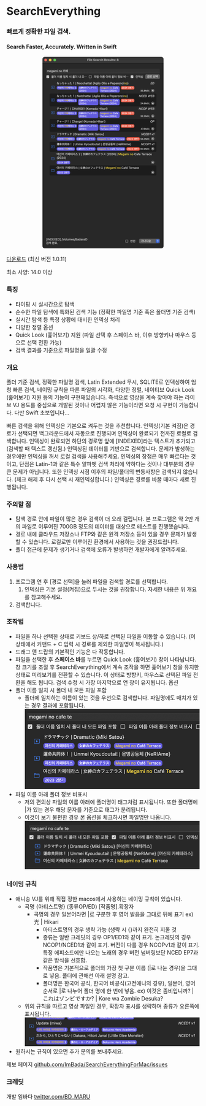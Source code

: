 # SearchEverything

### 빠르게 정확한 파일 검색.
#### Search Faster, Accurately. Written in Swift

<p align="center"><img src="Images/스크린샷 2024-05-13 09.25.52.png" height="500"/></p>

[다운로드](https://github.com/ImBada/SearchEverythingForMac/releases/download/latest/SearchEverythingLatest.dmg) (최신 버전 1.0.11)

최소 사양: 14.0 이상

### 특징
- 타이핑 시 실시간으로 탐색
- 순수한 파일 탐색에 특화된 검색 기능 (정확한 파일명 기준 혹은 폴더명 기준 검색)
- 실시간 탐색 등 특정 상황에 대비한 인덱싱 처리
- 다양한 정렬 옵션
- Quick Look (훑어보기) 지원 (파일 선택 후 스페이스 바, 이후 방향키나 마우스 등으로 선택 전환 가능)
- 검색 결과를 기준으로 파일명을 일괄 수정

### 개요

폴더 기준 검색, 정확한 파일명 검색, Latin Extended 무시, SQLITE로 인덱싱하여 엄청 빠른 검색, 네이밍 규칙을 따른 파일의 시각화, 다양한 정렬, 네이티브 Quick Look (훑어보기) 지원 등의 기능이 구현돼있습니다.
즉석으로 영상을 계속 찾아야 하는 라이브 VJ 용도를 중심으로 개발된 것이나 어렵지 않은 기능이라면 요청 시 구현이 가능합니다. 다만 Swift 초보입니다...

빠른 검색을 위해 인덱싱은 기본으로 켜두는 것을 추천합니다.
인덱싱(기본 켜짐)은 경로가 선택되면 백그라운드에서 자동으로 진행되며 인덱싱이 완료되기 전까진 로컬로 검색합니다. 인덱싱이 완료되면 하단의 경로명 앞에 [INDEXED]라는 텍스트가 추가되고(검색할 때 텍스트 갱신됨.) 인덱싱된 데이터를 기반으로 검색합니다.
문제가 발생하는 경우에만 인덱싱을 꺼서 로컬 검색을 사용해주세요.
인덱싱의 장점은 매우 빠르다는 것이고, 단점은 Latin-1과 같은 특수 알파벳 검색 처리에 약하다는 것이나 대부분의 경우 큰 문제가 아닙니다. 또한 인덱싱 시점 이후의 파일/폴더의 변동사항은 검색되지 않습니다. (체크 해제 후 다시 선택 시 재인덱싱합니다.)
인덱싱은 경로를 바꿀 때마다 새로 진행됩니다.

### 주의할 점

- 탐색 경로 안에 파일이 많은 경우 검색이 더 오래 걸립니다. 본 프로그램은 약 2만 개의 파일로 이루어진 700GB 정도의 데이터를 대상으로 테스트를 진행했습니다.
- 경로 내에 클라우드 저장소나 FTP와 같은 원격 저장소 등이 있을 경우 문제가 발생할 수 있습니다. 로컬로만 이루어진 환경에서 사용하는 것을 권장드립니다.
- 폴더 접근에 문제가 생기거나 검색에 오류가 발생하면 개발자에게 알려주세요.

### 사용법

1. 프로그램 연 후 [경로 선택]을 눌러 파일을 검색할 경로를 선택합니다.
   1. 인덱싱은 기본 설정(켜짐)으로 두시는 것을 권장합니다. 자세한 내용은 위 개요를 참고해주세요.
2. 검색합니다.

### 조작법

- 파일을 하나 선택한 상태로 키보드 상/하로 선택된 파일을 이동할 수 있습니다. (이 상태에서 커맨드 + C 입력 시 경로를 제외한 파일명이 복사됩니다.)
- 드래그 앤 드랍의 기본적인 기능은 다 작동합니다.
- 파일을 선택한 후 **스페이스 바**를 누르면 Quick Look (훑어보기) 창이 나타납니다. 창 크기를 조절 후 SearchEverything에서 계속 조작을 하면 훑어보기 창을 유지한 상태로 미리보기를 전환할 수 있습니다. 이 상태로 방향키, 마우스로 선택된 파일 전환을 해도 됩니다. 검색 수정 시 가장 마지막으로 연 창이 유지됩니다.
  옵션
- 폴더 이름 일치 시 폴더 내 모든 파일 포함
  - 폴더에 일치하는 이름이 있는 것을 우선으로 검색합니다. 파일명에도 매치가 있는 경우 결과에 포함됩니다. ![스크린샷 2024-05-12 08.28.16.png](Images/스크린샷%202024-05-12%2008.28.16.png)
- 파일 이름 아래 폴더 정보 비표시
  - 저의 편의상 파일의 이름 아래에 폴더명이 태그처럼 표시됩니다. 또한 폴더명에 \|가 있는 경우 해당 문자를 기준으로 태그가 분리됩니다.
  - 이것이 보기 불편한 경우 본 옵션을 체크하시면 파일명만 나옵니다.![스크린샷 2024-05-12 08.29.39.png](Images/스크린샷%202024-05-12%2008.29.39.png)

### 네이밍 규칙

- 애니송 VJ를 위해 직접 정한 macos에서 사용하는 네이밍 규칙이 있습니다.
  - 곡명 {아티스트명} (종류OP/ED) [작품명].확장자
    - 곡명의 경우 일본어라면 \|로 구분한 후 영어 발음을 그대로 뒤에 표기 ex) 光 \| Hikari
      - 아티스트명의 경우 생략 가능 (생략 시 {}까지 완전히 지울 것
      - 종류는 일반 크레딧의 경우 OP1/ED1와 같이 표기. 논크레딧의 경우 NCOP1/NCED1과 같이 표기. 버전이 다를 경우 NCOPv1과 같이 표기. 특정 에피소드에만 나오는 노래의 경우 버전 넘버링보단 NCED EP7과 같은 방식을 선호함.
      - 작품명은 기본적으로 폴더의 가장 첫 구분 이름 (\|로 나눈 경우)을 그대로 넣음. 폴더에 관해선 아래 설명 참고.
      - 폴더명은 한국어 공식, 한국어 비공식(고전애니의 경우), 일본어, 영어 순서로 \|로 나누어 폴더 명에 한 번에 넣음. ex) 이것은 좀비입니까? \| これはゾンビですか? \| Kore wa Zombie Desuka?
  - 위의 규칙을 따르고 영상 파일인 경우, 확장자 표시를 생략하며 종류가 오른쪽에 표시됩니다. ![스크린샷%202024-05-12%2008.31.45.png](Images/스크린샷%202024-05-12%2008.31.45.png)
- 원하시는 규칙이 있으면 추가 문의를 보내주세요.

제보 페이지 [github.com/ImBada/SearchEverythingForMac/issues](https://github.com/ImBada/SearchEverythingForMac/issues)

### 크레딧

개발 임바다 [twitter.com/BD_MARU](https://twitter.com/BD_MARU)
